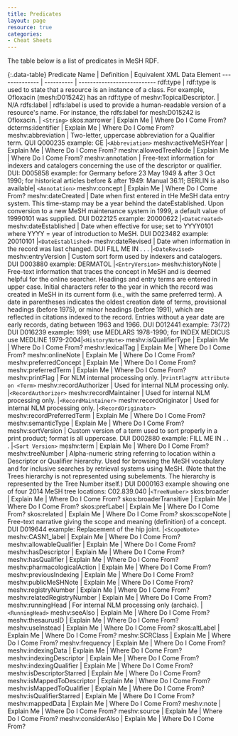 ```yaml
---
title: Predicates
layout: page
resource: true
categories:
- Cheat Sheets
---
```


The table below is a list of predicates in MeSH RDF.  

{:.data-table}
Predicate Name | Definition | Equivalent XML Data Element
-------------- | ---------- | ---------------------------
rdf:type | rdf:type is used to state that a resource is an instance of a class. For example, Ofloxacin (mesh:D015242) has an rdf:type of meshv:TopicalDescriptor. | N/A
rdfs:label | rdfs:label is used to provide a human-readable version of a resource's name. For instance, the rdfs:label for mesh:D015242 is Ofloxacin. | ```<String>```
skos:narrower | Explain Me | Where Do I Come From?
dcterms:identifier | Explain Me | Where Do I Come From?
meshv:abbreviation | Two-letter, uppercase abbreviation for a Qualifier term. QUI Q000235 example: GE |```<Abbreviation>```
meshv:activeMeSHYear | Explain Me | Where Do I Come From?
meshv:allowedTreeNode | Explain Me | Where Do I Come From?
meshv:annotation | Free-text information for indexers and catalogers concerning the use of the descriptor or qualifier. DUI: D005858 example: for Germany before 23 May 1949 & after 3 Oct 1990; for historical articles before & after 1949: Manual 36.11; BERLIN is also available| ```<Annotation>```
meshv:concept | Explain Me | Where Do I Come From?
meshv:dateCreated | Date when first entered in tHe MeSH data entry system. This time-stamp may be a year behind the dateEstablished. Upon conversion to a new MeSH maintenance system in 1999, a default value of 19990101 was supplied. DUI D022125 example:  20000622 |```<DateCreated>```
meshv:dateEstablished | Date when effective for use; set to YYYY0101 where YYYY = year of introduction to MeSH. DUI D023482 example: 20010101 |```<DateEstablished>```
meshv:dateRevised | Date when information in the record was last changed. DUI FILL ME IN . . . |```<DateRevised>```
meshv:entryVersion | Custom sort form used by indexers and catalogers. DUI D003880 example: DERMATOL |```<EntryVersion>```
meshv:historyNote | Free-text information that traces the concept in MeSH and is deemed helpful for the online searcher. Headings and entry terms are entered in upper case. Initial characters refer to the year in which the record was created in MeSH in its current form (i.e., with the same preferred term). A date in parentheses indicates the oldest creation date of terms, provisional headings (before 1975), or minor headings (before 1991), which are reflected in citations indexed to the record. Entries without a year date are early records, dating between 1963 and 1966. DUI D012441 example: 73(72) DUI D016239 example: 1991; use MEDLARS 1978-1990; for INDEX MEDICUS use MEDLINE 1979-2004|```<HistoryNote>```
meshv:isQualifierType | Explain Me | Where Do I Come From?
meshv:lexicalTag | Explain Me | Where Do I Come From?
meshv:onlineNote | Explain Me | Where Do I Come From?
meshv:preferredConcept | Explain Me | Where Do I Come From?
meshv:preferredTerm | Explain Me | Where Do I Come From?
meshv:printFlag | For NLM internal processing only. |```PrintFlagYN attribute on <Term>```
meshv:recordAuthorizer | Used for internal NLM processing only. |```<RecordAuthorizer>```
meshv:recordMaintainer | Used for internal NLM processing only. |```<RecordMaintainer>```
meshv:recordOriginator | Used for internal NLM processing only. |```<RecordOriginator>```
meshv:recordPreferredTerm | Explain Me | Where Do I Come From?
meshv:semanticType | Explain Me | Where Do I Come From?
meshv:sortVersion | Custom version of a term used to sort properly in a print product; format is all uppercase. DUI D002880 example:  FILL ME IN . . .  |```<Sort Version>```
meshv:term | Explain Me | Where Do I Come From?
meshv:treeNumber | Alpha-numeric string referring to location within a Descriptor or Qualifier hierarchy. Used for browsing the MeSH vocabulary and for inclusive searches by retrieval systems using MeSH. (Note that the Trees hierarchy is not represented using subelements. The hierarchy is represented by the Tree Number itself.) DUI D000163 example showing one of four 2014 MeSH tree locations: C02.839.040 |```<TreeNumber>```
skos:broader | Explain Me | Where Do I Come From?
skos:broaderTransitive | Explain Me | Where Do I Come From?
skos:prefLabel | Explain Me | Where Do I Come From?
skos:related | Explain Me | Where Do I Come From?
skos:scopeNote | Free-text narrative giving the scope and meaning (definition) of a concept. DUI D019644 example: Replacement of the hip joint. |```<ScopeNote>```
meshv:CASN1_label | Explain Me | Where Do I Come From?
meshv:allowableQualifier | Explain Me | Where Do I Come From?
meshv:hasDescriptor | Explain Me | Where Do I Come From?
meshv:hasQualifier | Explain Me | Where Do I Come From?
meshv:pharmacologicalAction | Explain Me | Where Do I Come From?
meshv:previousIndexing | Explain Me | Where Do I Come From?
meshv:publicMeSHNote | Explain Me | Where Do I Come From?
meshv:registryNumber | Explain Me | Where Do I Come From?
meshv:relatedRegistryNumber | Explain Me | Where Do I Come From?
meshv:runningHead | For internal NLM processing only (archaic). |```<RunningHead>```
meshv:seeAlso | Explain Me | Where Do I Come From?
meshv:thesaurusID | Explain Me | Where Do I Come From?
meshv:useInstead | Explain Me | Where Do I Come From?
skos:altLabel | Explain Me | Where Do I Come From?
meshv:SCRClass | Explain Me | Where Do I Come From?
meshv:frequency | Explain Me | Where Do I Come From?
meshv:indexingData | Explain Me | Where Do I Come From?
meshv:indexingDescriptor | Explain Me | Where Do I Come From?
meshv:indexingQualifier | Explain Me | Where Do I Come From?
meshv:isDescriptorStarred | Explain Me | Where Do I Come From?
meshv:isMappedToDescriptor | Explain Me | Where Do I Come From?
meshv:isMappedToQualifier | Explain Me | Where Do I Come From?
meshv:isQualifierStarred | Explain Me | Where Do I Come From?
meshv:mappedData | Explain Me | Where Do I Come From?
meshv:note | Explain Me | Where Do I Come From?
meshv:source | Explain Me | Where Do I Come From?
meshv:considerAlso | Explain Me | Where Do I Come From?
